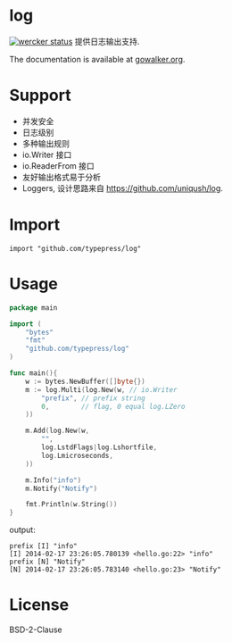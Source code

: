 log
===

[![wercker status](https://app.wercker.com/status/cf8711e6d779a53c6a7921716db35df5/s/ "wercker status")](https://app.wercker.com/project/bykey/cf8711e6d779a53c6a7921716db35df5)
提供日志输出支持.

The documentation is available at
[gowalker.org](http://gowalker.org/github.com/typepress/log).

Support
=======

 - 并发安全
 - 日志级别
 - 多种输出规则
 - io.Writer 接口
 - io.ReaderFrom 接口
 - 友好输出格式易于分析
 - Loggers, 设计思路来自 https://github.com/uniqush/log.

Import
======

	import "github.com/typepress/log"

Usage
=====

```go
package main

import (
	"bytes"
	"fmt"
	"github.com/typepress/log"
)

func main(){
	w := bytes.NewBuffer([]byte{})
	m := log.Multi(log.New(w, // io.Writer
		"prefix", // prefix string
		0,        // flag, 0 equal log.LZero
	))

	m.Add(log.New(w,
		"",
		log.LstdFlags|log.Lshortfile,
		log.Lmicroseconds,
	))

	m.Info("info")
	m.Notify("Notify")

	fmt.Println(w.String())
}
```

output:

	prefix [I] "info"
	[I] 2014-02-17 23:26:05.780139 <hello.go:22> "info"
	prefix [N] "Notify"
	[N] 2014-02-17 23:26:05.783140 <hello.go:23> "Notify"

License
=======
BSD-2-Clause
